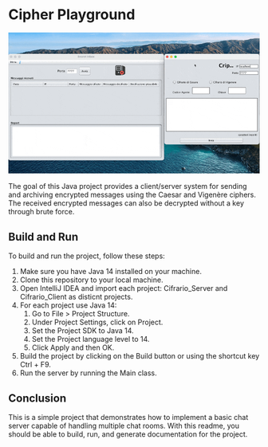 # Cipher Playground

![Demo](./docs/demo.gif)

The goal of this Java project provides a client/server system for sending and archiving encrypted messages using the Caesar and Vigenère ciphers. The received encrypted messages can also be decrypted without a key through brute force.

## Build and Run

To build and run the project, follow these steps:

1. Make sure you have Java 14 installed on your machine.
2. Clone this repository to your local machine.
3. Open IntelliJ IDEA and import each project: Cifrario_Server and Cifrario_Client as disticnt projects.
4. For each project use Java 14:
   1. Go to File > Project Structure.
   2. Under Project Settings, click on Project.
   3. Set the Project SDK to Java 14.
   4. Set the Project language level to 14.
   5. Click Apply and then OK.
5. Build the project by clicking on the Build button or using the shortcut key Ctrl + F9.
6. Run the server by running the Main class.

## Conclusion

This is a simple project that demonstrates how to implement a basic chat server capable of handling multiple chat rooms. With this readme, you should be able to build, run, and generate documentation for the project.